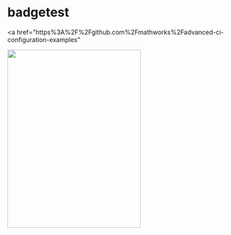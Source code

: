 # badgetest
<a href="https%3A%2F%2Fgithub.com%2Fmathworks%2Fadvanced-ci-configuration-examples"

<img src="https://img.shields.io/badge/Generate%20workflow-blue?link=https%3A%2F%2Fgithub.com%2Fmathworks%2Fadvanced-ci-configuration-examples" width="300" height="400">

</a>
